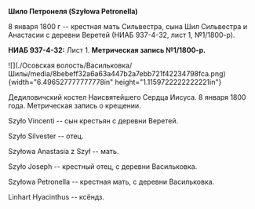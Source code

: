 **Шило Петронеля (Szyłowa Petronella)**

8 января 1800 г -- крестная мать Сильвестра, сына Шил Сильвестра и
Анастасии с деревни Веретей (НИАБ 937-4-32, лист 1, №1/1800-р).

**НИАБ 937-4-32:** Лист 1. **Метрическая запись №1/1800-р.**

![](./Осовская волость/Васильковка/Шилы/media/8bebeff32a6a63a447b2a7ebb721f42234798fca.png){width="6.496527777777778in"
height="1.1159722222222221in"}

Дедиловичский костел Наисвятейшего Сердца Иисуса. 8 января 1800 года.
Метрическая запись о крещении.

Szyło Vincenti -- сын крестьян с деревни Веретей.

Szyło Silvester -- отец.

Szyłowa Anastasia z Szył -- мать.

Szyło Joseph -- крестный отец, с деревни Васильковка.

Szyłowa Petronella -- крестная мать, с деревни Васильковка.

Linhart Hyacinthus -- ксёндз.
